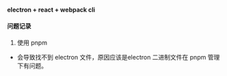 #### electron + react + webpack cli


#### 问题记录
1. 使用 pnpm 
- 会导致找不到 electron 文件，原因应该是electron 二进制文件在 pnpm 管理下有问题。